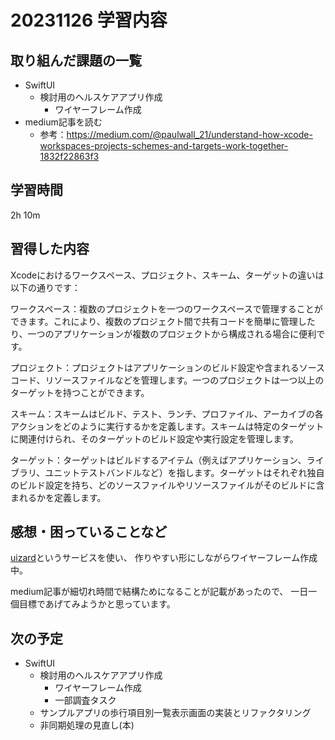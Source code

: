 # 20231126 学習内容

## 取り組んだ課題の一覧

- SwiftUI
  - 検討用のヘルスケアアプリ作成
    - ワイヤーフレーム作成
- medium記事を読む
  - 参考：<https://medium.com/@paulwall_21/understand-how-xcode-workspaces-projects-schemes-and-targets-work-together-1832f22863f3>

## 学習時間

2h 10m

## 習得した内容

Xcodeにおけるワークスペース、プロジェクト、スキーム、ターゲットの違いは以下の通りです：

ワークスペース：複数のプロジェクトを一つのワークスペースで管理することができます。これにより、複数のプロジェクト間で共有コードを簡単に管理したり、一つのアプリケーションが複数のプロジェクトから構成される場合に便利です。

プロジェクト：プロジェクトはアプリケーションのビルド設定や含まれるソースコード、リソースファイルなどを管理します。一つのプロジェクトは一つ以上のターゲットを持つことができます。

スキーム：スキームはビルド、テスト、ランチ、プロファイル、アーカイブの各アクションをどのように実行するかを定義します。スキームは特定のターゲットに関連付けられ、そのターゲットのビルド設定や実行設定を管理します。

ターゲット：ターゲットはビルドするアイテム（例えばアプリケーション、ライブラリ、ユニットテストバンドルなど）を指します。ターゲットはそれぞれ独自のビルド設定を持ち、どのソースファイルやリソースファイルがそのビルドに含まれるかを定義します。

## 感想・困っていることなど

[uizard](https://uizard.io/)というサービスを使い、
作りやすい形にしながらワイヤーフレーム作成中。

medium記事が細切れ時間で結構ためになることが記載があったので、
一日一個目標であげてみようかと思っています。

## 次の予定

- SwiftUI
  - 検討用のヘルスケアアプリ作成
    - ワイヤーフレーム作成
    - 一部調査タスク
  - サンプルアプリの歩行項目別一覧表示画面の実装とリファクタリング
  - 非同期処理の見直し(本)
